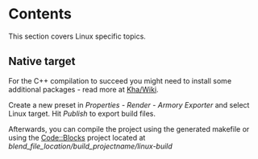 # Contents

This section covers Linux specific topics.

## Native target

For the C++ compilation to succeed you might need to install some additional packages - read more at [Kha/Wiki](https://github.com/Kode/Kha/wiki/Linux).

Create a new preset in *Properties - Render - Armory Exporter* and select Linux target. Hit *Publish* to export build files.

Afterwards, you can compile the project using the generated makefile or using the [Code::Blocks](http://codeblocks.org) project located at *blend_file_location/build_projectname/linux-build*
